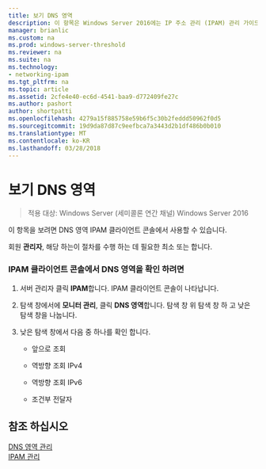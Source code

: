 ```yaml
---
title: 보기 DNS 영역
description: 이 항목은 Windows Server 2016에는 IP 주소 관리 (IPAM) 관리 가이드의 일부입니다.
manager: brianlic
ms.custom: na
ms.prod: windows-server-threshold
ms.reviewer: na
ms.suite: na
ms.technology:
- networking-ipam
ms.tgt_pltfrm: na
ms.topic: article
ms.assetid: 2cfe4e40-ec6d-4541-baa9-d772409fe27c
ms.author: pashort
author: shortpatti
ms.openlocfilehash: 4279a15f885758e59b6f5c30b2feddd50962f0d5
ms.sourcegitcommit: 19d9da87d87c9eefbca7a3443d2b1df486b0b010
ms.translationtype: MT
ms.contentlocale: ko-KR
ms.lasthandoff: 03/28/2018
---
```

# <a name="view-dns-zones"></a>보기 DNS 영역

>적용 대상: Windows Server (세미콜론 연간 채널) Windows Server 2016

이 항목을 보려면 DNS 영역 IPAM 클라이언트 콘솔에서 사용할 수 있습니다.  
  
회원 **관리자**, 해당 하는이 절차를 수행 하는 데 필요한 최소 또는 합니다.  
  
### <a name="to-view-dns-zones-in-the-ipam-client-console"></a>IPAM 클라이언트 콘솔에서 DNS 영역을 확인 하려면  
  
1.  서버 관리자 클릭 **IPAM**합니다. IPAM 클라이언트 콘솔이 나타납니다.  
  
2.  탐색 창에서에 **모니터 관리**, 클릭 **DNS 영역**합니다.  탐색 창 위 탐색 창 하 고 낮은 탐색 창을 나눕니다.  
  
3.  낮은 탐색 창에서 다음 중 하나를 확인 합니다.  
  
    -   앞으로 조회  
  
    -   역방향 조회 IPv4  
  
    -   역방향 조회 IPv6  
  
    -   조건부 전달자  
  
## <a name="see-also"></a>참조 하십시오  
[DNS 영역 관리](DNS-Zone-Management.md)  
[IPAM 관리](Manage-IPAM.md)  
  


